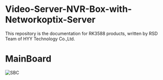 # Video-Server-NVR-Box-with-Networkoptix-Server
This repository is the documentation for RK3588 products, written by RSD Team of HYY Technology Co.,Ltd.

# MainBoard
![SBC](./Documents/PCB%20Functions.png)